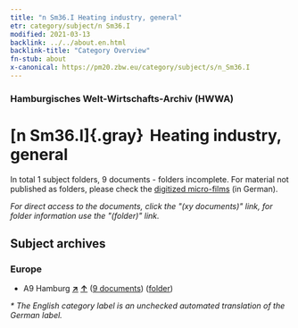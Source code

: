 ```yaml
---
title: "n Sm36.I Heating industry, general"
etr: category/subject/n Sm36.I
modified: 2021-03-13
backlink: ../../about.en.html
backlink-title: "Category Overview"
fn-stub: about
x-canonical: https://pm20.zbw.eu/category/subject/s/n_Sm36.I
---
```


### Hamburgisches Welt-Wirtschafts-Archiv (HWWA)
# [n Sm36.I]{.gray}&#8201; Heating industry, general&#160; 





In total 1 subject folders, 9 documents - folders incomplete.
For material not published as folders, please check the [digitized micro-films](/film/h1_sh.de.html) (in German).

_For direct access to the documents, click the "(xy documents)" link, for folder information use the "(folder)" link._

## Subject archives



### Europe

- A9 Hamburg [**&nearr;**](../../../geo/i/140905/about.en.html "Hamburg (all folders)") [**&uarr;**](../../../geo/about.en.html#A9 "Country category system") (<a href="https://pm20.zbw.eu/dfgview/sh/140905,145832" title="about: Hamburg : Heating industry, general" target="_blank">9 documents</a>) ([folder](../../../../folder/sh/1409xx/140905/1458xx/145832/about.en.html))


_* The English category label is an unchecked automated translation of the German label._

